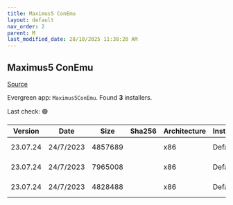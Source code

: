 ```yaml
---
title: Maximus5 ConEmu
layout: default
nav_order: 2
parent: M
last_modified_date: 28/10/2025 11:38:20 AM
---
```


## Maximus5 ConEmu

[Source](https://conemu.github.io/)

Evergreen app: `Maximus5ConEmu`. Found **3** installers.

Last check: 🟢

| Version  | Date      | Size    | Sha256 | Architecture | InstallerType | Type | URI                                                                                                                                                                                      |
| -------- | --------- | ------- | ------ | ------------ | ------------- | ---- | ---------------------------------------------------------------------------------------------------------------------------------------------------------------------------------------- |
| 23.07.24 | 24/7/2023 | 4857689 |        | x86          | Default       | 7z   | [https://github.com/ConEmu/ConEmu/releases/download/v23.07.24/ConEmuPack.230724.7z](https://github.com/ConEmu/ConEmu/releases/download/v23.07.24/ConEmuPack.230724.7z)                   |
| 23.07.24 | 24/7/2023 | 7965008 |        | x86          | Default       | exe  | [https://github.com/ConEmu/ConEmu/releases/download/v23.07.24/ConEmuSetup.230724.exe](https://github.com/ConEmu/ConEmu/releases/download/v23.07.24/ConEmuSetup.230724.exe)               |
| 23.07.24 | 24/7/2023 | 4828488 |        | x86          | Default       | exe  | [https://github.com/ConEmu/ConEmu/releases/download/v23.07.24/ConEmu_230724_English.paf.exe](https://github.com/ConEmu/ConEmu/releases/download/v23.07.24/ConEmu_230724_English.paf.exe) |

